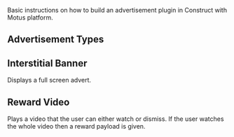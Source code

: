 Basic instructions on how to build an advertisement plugin in Construct with Motus platform.



Advertisement Types 
---------------------------------------

Interstitial Banner
-------------------------------
Displays a full screen advert.

Reward Video  
---------------------------------

 Plays a video that the user can either watch or dismiss. If the user watches the whole video then a reward payload is given.

